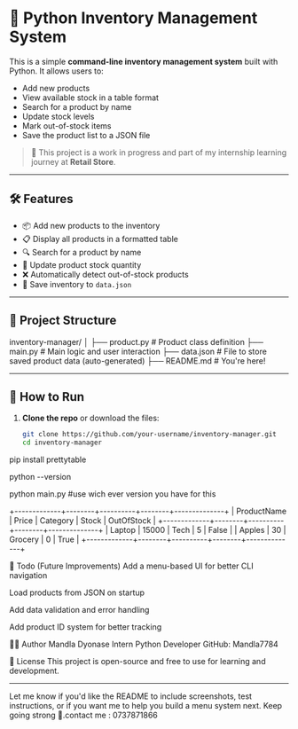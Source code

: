 ﻿# 🧾 Python Inventory Management System

This is a simple **command-line inventory management system** built with Python. It allows users to:

- Add new products
- View available stock in a table format
- Search for a product by name
- Update stock levels
- Mark out-of-stock items
- Save the product list to a JSON file

> 🚧 This project is a work in progress and part of my internship learning journey at **Retail Store**.

---

## 🛠️ Features

- 📦 Add new products to the inventory
- 📋 Display all products in a formatted table
- 🔍 Search for a product by name
- 🧮 Update product stock quantity
- ❌ Automatically detect out-of-stock products
- 💾 Save inventory to `data.json`

---

## 📁 Project Structure

inventory-manager/
│
├── product.py # Product class definition
├── main.py # Main logic and user interaction
├── data.json # File to store saved product data (auto-generated)
├── README.md # You're here!

---

## 🧪 How to Run

1. **Clone the repo** or download the files:
   ```bash
   git clone https://github.com/your-username/inventory-manager.git
   cd inventory-manager
   ```

pip install prettytable

python --version 

python main.py  #use wich ever version you have for this 


+-------------+--------+----------+--------+--------------+
| ProductName | Price | Category | Stock | OutOfStock |
+-------------+--------+----------+--------+--------------+
| Laptop | 15000 | Tech | 5 | False |
| Apples | 30 | Grocery | 0 | True |
+-------------+--------+----------+--------+--------------+

📌 Todo (Future Improvements)
Add a menu-based UI for better CLI navigation

Load products from JSON on startup

Add data validation and error handling

Add product ID system for better tracking

👨‍💻 Author
Mandla Dyonase
Intern Python Developer
GitHub: Mandla7784

📜 License
This project is open-source and free to use for learning and development.

---

Let me know if you'd like the README to include screenshots, test instructions, or if you want me to help you build a menu system next. Keep going strong 💪.contact me : 0737871866
